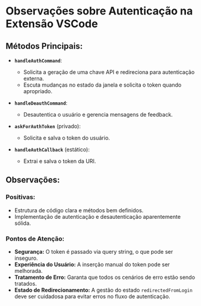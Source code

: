 # Observações sobre Autenticação na Extensão VSCode

## Métodos Principais:

- **`handleAuthCommand`**:
  - Solicita a geração de uma chave API e redireciona para autenticação externa.
  - Escuta mudanças no estado da janela e solicita o token quando apropriado.

- **`handleDeauthCommand`**:
  - Desautentica o usuário e gerencia mensagens de feedback.

- **`askForAuthToken`** (privado):
  - Solicita e salva o token do usuário.

- **`handleAuthCallback`** (estático):
  - Extrai e salva o token da URI.

## Observações:

### Positivas:
- Estrutura de código clara e métodos bem definidos.
- Implementação de autenticação e desautenticação aparentemente sólida.

### Pontos de Atenção:
- **Segurança:** O token é passado via query string, o que pode ser inseguro.
- **Experiência do Usuário:** A inserção manual do token pode ser melhorada.
- **Tratamento de Erro:** Garanta que todos os cenários de erro estão sendo tratados.
- **Estado de Redirecionamento:** A gestão do estado `redirectedFromLogin` deve ser cuidadosa para evitar erros no fluxo de autenticação.